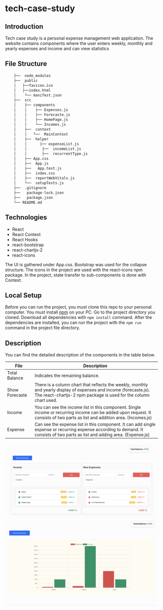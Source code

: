 # tech-case-study

## Introduction

Tech case study is a personal expense management web application.
The website contains components where the user enters weekly, monthly and yearly expenses and income and can view statistics

## File Structure
```tech-case-study
    ├──  node_modules
    ├──  public
    │   ├──favicon.ico
    │   ├──index.html
    │    └── manifest.json
    ├──  src
    │    ├── components
    │    │    ├── Expenses.js
    │    │    ├── Forecaste.js
    │    │    ├── HomePage.js
    │    │    └── Incomes.js
    │    ├──  context
    │    │   └──  MainContext
    │    ├──  helper
    │    │      ├── expenseList.js
    │    │       ├──  incomeList.js
    │    │       ├──  recurrentType.js
    │    ├── App.css
    │    ├──  App.js
    │    ├──   App.test.js
    │    ├──  index.css
    │    ├──  reportWebVitals.js
    │    └──  setupTests.js
    ├──  .gitignore
    ├──   package-lock.json
    ├──   package.json
    └── README.md
```

## Technologies

- React
- React Context
- React Hooks
- react-bootstrap
- react-chartjs-2
- react-icons

The UI is gathered under App.css. Bootstrap was used for the collapse structure. The icons in the project are used with the react-icons npm package.
In the project, state transfer to sub-components is done with Context.

## Local Setup

Before you can run the project, you must clone this repo to your personal computer.
You must install [npm](https://nodejs.org/en/download/) on your PC.
Go to the project directory you cloned. 
Download all dependencies with ```npm install``` command.
After the dependencies are installed, you can run the project with the ```npm run``` command in the project file directory.

## Description
You can find the detailed description of the components in the table below.

| File | Description |
| ------ | ------ |
| Total Balance | Indicates the remaining balance. |
| Show Forecaste | There is a column chart that reflects the weekly, monthly and yearly display of expenses and income (forecaste.js). The react-chartjs-2 npm package is used for the column chart used. |
| Income | You can see the income list in this component. Single income or recurring income can be added upon request. It consists of two parts as list and addition area. (Incomes.js) |
| Expense | Can see the expense list in this component. It can add single expense or recurring expense according to demand. It consists of two parts as list and adding area. (Expense.js) |

![view](./tech-case-study.png)
![view-collapse](./view-collapse.png)